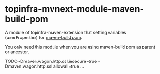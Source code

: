 # topinfra-mvnext-module-maven-build-pom

A module of topinfra-maven-extension that setting variables (userProperties) for 
[maven-build pom](https://github.com/ci-and-cd/maven-build).

You only need this module when you are using [maven-build pom](https://github.com/ci-and-cd/maven-build) as parent or ancestor.


TODO -Dmaven.wagon.http.ssl.insecure=true -Dmaven.wagon.http.ssl.allowall=true ...
